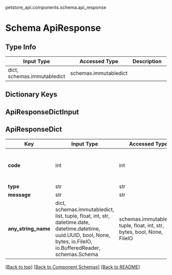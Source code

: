 petstore_api.components.schema.api_response
# Schema ApiResponse

## Type Info
Input Type | Accessed Type | Description | Notes
------------ | ------------- | ------------- | -------------
dict, schemas.immutabledict | schemas.immutabledict |  |

## Dictionary Keys
## ApiResponseDictInput
## ApiResponseDict

Key | Input Type | Accessed Type | Description | Notes
------------ | ------------- | ------------- | ------------- | -------------
**code** | int | int |  | [optional] value must be a 32 bit integer
**type** | str | str |  | [optional]
**message** | str | str |  | [optional]
**any_string_name** | dict, schemas.immutabledict, list, tuple, float, int, str, datetime.date, datetime.datetime, uuid.UUID, bool, None, bytes, io.FileIO, io.BufferedReader, schemas.Schema | schemas.immutabledict, tuple, float, int, str, bytes, bool, None, FileIO | any string name can be used but the value must be the correct type | [optional]

[[Back to top]](#top) [[Back to Component Schemas]](../../../README.md#Component-Schemas) [[Back to README]](../../../README.md)

